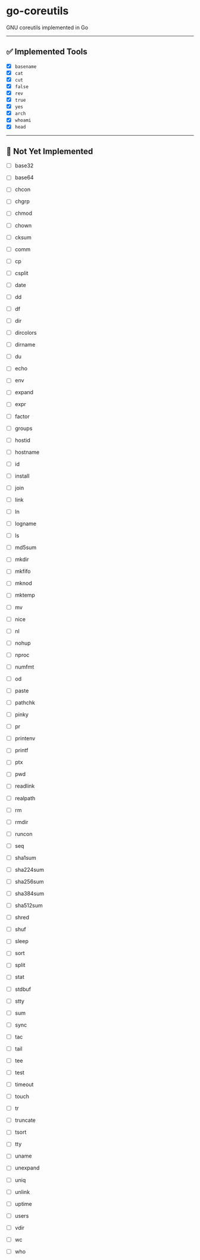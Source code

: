 # go-coreutils
GNU coreutils implemented in Go

---


## ✅ Implemented Tools
- [x] `basename`  
- [x] `cat`  
- [x] `cut`  
- [x] `false`  
- [x] `rev`  
- [x] `true`  
- [x] `yes`  
- [x] `arch` 
- [x] `whoami`
- [x] `head`  

---


## 📌 Not Yet Implemented
- [ ] base32  
- [ ] base64  
- [ ] chcon  
- [ ] chgrp  
- [ ] chmod  
- [ ] chown  
- [ ] cksum  
- [ ] comm  
- [ ] cp  
- [ ] csplit  
- [ ] date  
- [ ] dd  
- [ ] df  
- [ ] dir  
- [ ] dircolors  
- [ ] dirname  
- [ ] du  
- [ ] echo  
- [ ] env  
- [ ] expand  
- [ ] expr  
- [ ] factor  
- [ ] groups  
- [ ] hostid  
- [ ] hostname  
- [ ] id  
- [ ] install  
- [ ] join  
- [ ] link  
- [ ] ln  
- [ ] logname  
- [ ] ls  
- [ ] md5sum  
- [ ] mkdir  
- [ ] mkfifo  
- [ ] mknod  
- [ ] mktemp  
- [ ] mv  
- [ ] nice  
- [ ] nl  
- [ ] nohup  
- [ ] nproc  
- [ ] numfmt  
- [ ] od  
- [ ] paste  
- [ ] pathchk  
- [ ] pinky  
- [ ] pr  
- [ ] printenv  
- [ ] printf  
- [ ] ptx  
- [ ] pwd  
- [ ] readlink  
- [ ] realpath  
- [ ] rm  
- [ ] rmdir  
- [ ] runcon  
- [ ] seq  
- [ ] sha1sum  
- [ ] sha224sum  
- [ ] sha256sum  
- [ ] sha384sum  
- [ ] sha512sum  
- [ ] shred  
- [ ] shuf  
- [ ] sleep  
- [ ] sort  
- [ ] split  
- [ ] stat  
- [ ] stdbuf  
- [ ] stty  
- [ ] sum  
- [ ] sync  
- [ ] tac  
- [ ] tail  
- [ ] tee  
- [ ] test  
- [ ] timeout  
- [ ] touch  
- [ ] tr  
- [ ] truncate  
- [ ] tsort  
- [ ] tty  
- [ ] uname  
- [ ] unexpand  
- [ ] uniq  
- [ ] unlink  
- [ ] uptime  
- [ ] users  
- [ ] vdir  
- [ ] wc  
- [ ] who  

